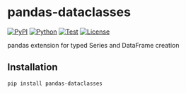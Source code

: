 # pandas-dataclasses

[![PyPI](https://img.shields.io/pypi/v/pandas-dataclasses.svg?label=PyPI&style=flat-square)](https://pypi.org/project/pandas-dataclasses/)
[![Python](https://img.shields.io/pypi/pyversions/pandas-dataclasses.svg?label=Python&color=yellow&style=flat-square)](https://pypi.org/project/pandas-dataclasses/)
[![Test](https://img.shields.io/github/workflow/status/astropenguin/pandas-dataclasses/Tests?logo=github&label=Test&style=flat-square)](https://github.com/astropenguin/pandas-dataclasses/actions)
[![License](https://img.shields.io/badge/license-MIT-blue.svg?label=License&style=flat-square)](LICENSE)

pandas extension for typed Series and DataFrame creation

## Installation

```bash
pip install pandas-dataclasses
```
